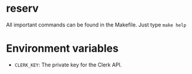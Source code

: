 # reserv

All important commands can be found in the Makefile. Just type `make help`

# Environment variables

- `CLERK_KEY`: The private key for the Clerk API.
